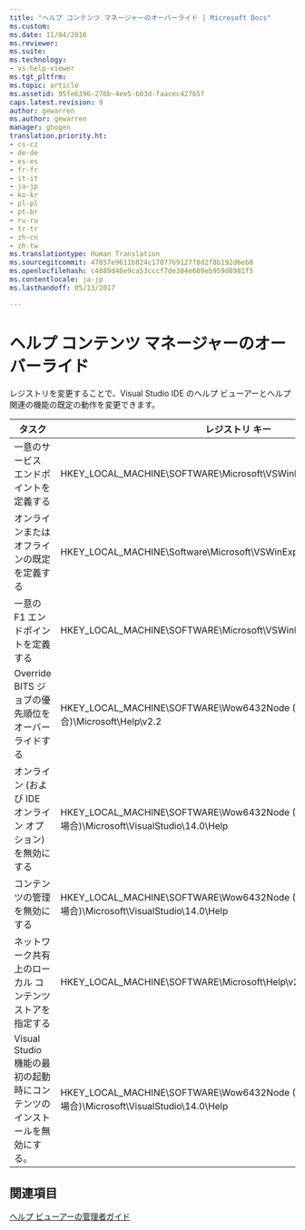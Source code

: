 ```yaml
---
title: "ヘルプ コンテンツ マネージャーのオーバーライド | Microsoft Docs"
ms.custom: 
ms.date: 11/04/2016
ms.reviewer: 
ms.suite: 
ms.technology:
- vs-help-viewer
ms.tgt_pltfrm: 
ms.topic: article
ms.assetid: 95fe6396-276b-4ee5-b03d-faacec42765f
caps.latest.revision: 9
author: gewarren
ms.author: gewarren
manager: ghogen
translation.priority.ht:
- cs-cz
- de-de
- es-es
- fr-fr
- it-it
- ja-jp
- ko-kr
- pl-pl
- pt-br
- ru-ru
- tr-tr
- zh-cn
- zh-tw
ms.translationtype: Human Translation
ms.sourcegitcommit: 47057e9611b824c17077b9127f8d2f8b192d6eb8
ms.openlocfilehash: c4889d40e9ca53cccf7de384e609eb959d8981f5
ms.contentlocale: ja-jp
ms.lasthandoff: 05/13/2017

---
```

# <a name="help-content-manager-overrides"></a>ヘルプ コンテンツ マネージャーのオーバーライド
レジストリを変更することで、Visual Studio IDE のヘルプ ビューアーとヘルプ関連の機能の既定の動作を変更できます。  
  
|タスク|レジストリ キー|値と定義|  
|----------|------------------|--------------------------|  
|一意のサービス エンドポイントを定義する|HKEY_LOCAL_MACHINE\SOFTWARE\Microsoft\VSWinExpress\14.0\Help|NewContentAndUpdateService: *HTTPValueForTheServiceEndpoint*。|  
|オンラインまたはオフラインの既定を定義する|HKEY_LOCAL_MACHINE\Software\Microsoft\VSWinExpress\14.0\help|UseOnlineHelp: ローカル ヘルプを指定するには `0`、オンライン ヘルプを指定するには `1` を入力します。|  
|一意の F1 エンドポイントを定義する|HKEY_LOCAL_MACHINE\SOFTWARE\Microsoft\VSWinExpress\14.0\Help|OnlineBaseUrl: *HTTPValueForTheServiceEndpoint*|  
|Override BITS ジョブの優先順位をオーバーライドする|HKEY_LOCAL_MACHINE\SOFTWARE\Wow6432Node (64-bit コンピューターの場合)\Microsoft\Help\v2.2|BITSPriority: **foreground**、**high**、**normal**、**low** のいずれかの値を使います。|  
|オンライン (および IDE オンライン オプション) を無効にする|HKEY_LOCAL_MACHINE\SOFTWARE\Wow6432Node (64 ビット コンピューターの場合)\Microsoft\VisualStudio\14.0\Help|OnlineHelpPreferenceDisabled: オンライン ヘルプ コンテンツへのアクセスを無効にするには 1 を設定します。|  
|コンテンツの管理を無効にする|HKEY_LOCAL_MACHINE\SOFTWARE\Wow6432Node (64 ビット コンピューターの場合)\Microsoft\VisualStudio\14.0\Help|ContentManagementDisabled: ヘルプ ビューアーの **[コンテンツの管理]** タブを無効にするには 1 を設定します。|  
|ネットワーク共有上のローカル コンテンツ ストアを指定する|HKEY_LOCAL_MACHINE\SOFTWARE\Microsoft\Help\v2.2\Catalogs\VisualStudio11|LocationPath="*ContentStoreNetworkShare*"|  
|Visual Studio 機能の最初の起動時にコンテンツのインストールを無効にする。|HKEY_LOCAL_MACHINE\SOFTWARE\Wow6432Node (64 ビット コンピューターの場合)\Microsoft\VisualStudio\14.0\Help|DisableFirstRunHelpSelection: Visual Studio の最初の開始時に構成されるヘルプ機能を無効にするには 1 を設定します。|  
  
## <a name="see-also"></a>関連項目  
 [ヘルプ ビューアーの管理者ガイド](../ide/help-viewer-administrator-guide.md)
